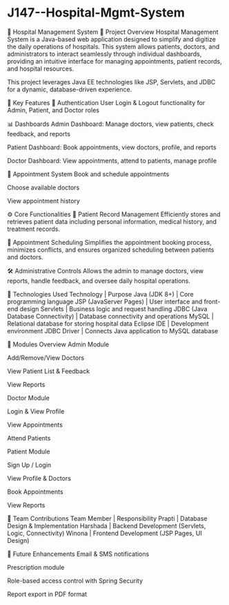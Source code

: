 # J147--Hospital-Mgmt-System
🏥 Hospital Management System
📌 Project Overview
Hospital Management System is a Java-based web application designed to simplify and digitize the daily operations of hospitals. This system allows patients, doctors, and administrators to interact seamlessly through individual dashboards, providing an intuitive interface for managing appointments, patient records, and hospital resources.

This project leverages Java EE technologies like JSP, Servlets, and JDBC for a dynamic, database-driven experience.

🚀 Key Features
🔐 Authentication
User Login & Logout functionality for Admin, Patient, and Doctor roles

📊 Dashboards
Admin Dashboard: Manage doctors, view patients, check feedback, and reports

Patient Dashboard: Book appointments, view doctors, profile, and reports

Doctor Dashboard: View appointments, attend to patients, manage profile

📅 Appointment System
Book and schedule appointments

Choose available doctors

View appointment history

⚙ Core Functionalities
🧾 Patient Record Management
Efficiently stores and retrieves patient data including personal information, medical history, and treatment records.

📆 Appointment Scheduling
Simplifies the appointment booking process, minimizes conflicts, and ensures organized scheduling between patients and doctors.

🛠 Administrative Controls
Allows the admin to manage doctors, view reports, handle feedback, and oversee daily hospital operations.

🧰 Technologies Used
Technology	|   Purpose
Java (JDK 8+)	|   Core programming language
JSP (JavaServer Pages) |	User interface and front-end design
Servlets	                      | Business logic and request handling
JDBC (Java Database Connectivity)	| Database connectivity and operations
MySQL                                  	| Relational database for storing hospital data
Eclipse IDE	|  Development environment
JDBC Driver	|  Connects Java application to MySQL database

📂 Modules Overview
Admin Module

Add/Remove/View Doctors

View Patient List & Feedback

View Reports

Doctor Module

Login & View Profile

View Appointments

Attend Patients

Patient Module

Sign Up / Login

View Profile & Doctors

Book Appointments

View Reports

👥 Team Contributions
Team Member |	Responsibility
Prapti	          |      Database Design & Implementation
Harshada         |      Backend Development (Servlets, Logic, Connectivity)
Winona	          |    Frontend Development (JSP Pages, UI Design)


📃 Future Enhancements
Email & SMS notifications

Prescription module

Role-based access control with Spring Security

Report export in PDF format
